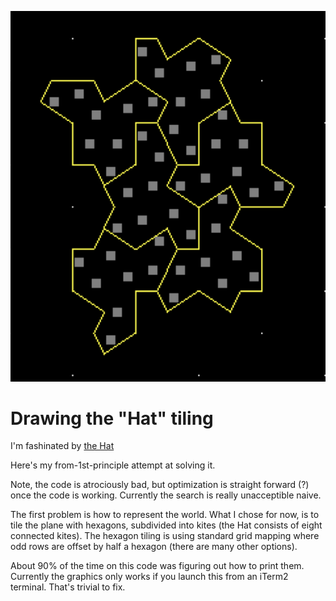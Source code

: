 ![Four hat tiling](four-hats.png)

# Drawing the "Hat" tiling

I'm fashinated by [the Hat](https://en.wikipedia.org/wiki/Einstein_problem)

Here's my from-1st-principle attempt at solving it.

Note, the code is atrociously bad, but optimization is straight
forward (?) once the code is working.  Currently the search is really
unacceptible naive.

The first problem is how to represent the world.  What I chose for
now, is to tile the plane with hexagons, subdivided into kites (the
Hat consists of eight connected kites).  The hexagon tiling is using
standard grid mapping where odd rows are offset by half a hexagon
(there are many other options).

About 90% of the time on this code was figuring out how to print them.
Currently the graphics only works if you launch this from an iTerm2
terminal.  That's trivial to fix.

